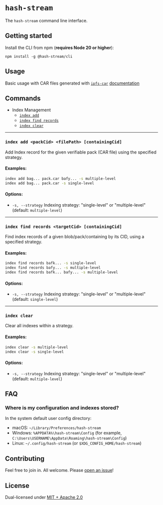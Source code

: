 # `hash-stream`

The `hash-stream` command line interface.

## Getting started

Install the CLI from npm (**requires Node 20 or higher**):

```console
npm install -g @hash-stream/cli
```

## Usage

Basic usage with CAR files generated with [`ipfs-car`](https://github.com/storacha/ipfs-car) [documentation](./USAGE.md)

## Commands

- Index Management
  - [`index add`](#index-add-packcid-filepath-containingcid)
  - [`index find records`](#index-find-records-blockcid-containingcid)
  - [`index clear`](#index-clear)

---

### `index add <packCid> <filePath> [containingCid]`

Add Index record for the given verifiable pack (CAR file) using the specified strategy.

#### Examples:

```sh
index add bag... pack.car bafy... -s multiple-level
index add bag... pack.car -s single-level
```

#### Options:

- `-s, --strategy` Indexing strategy: "single-level" or "multiple-level" (default: `multiple-level`)

---

### `index find records <targetCid> [containingCid]`

Find index records of a given blob/pack/containing by its CID, using a specified strategy.

#### Examples:

```sh
index find records bafk... -s single-level
index find records bafy... -s multiple-level
index find records bafk... bafy... -s multiple-level
```

#### Options:

- `-s, --strategy` Indexing strategy: "single-level" or "multiple-level" (default: `single-level`)

---

### `index clear`

Clear all indexes within a strategy.

#### Examples:

```sh
index clear -s multiple-level
index clear -s single-level
```

#### Options:

- `-s, --strategy` Indexing strategy: "single-level" or "multiple-level" (default: `multiple-level`)

## FAQ

### Where is my configuration and indexes stored?

In the system default user config directory:

- macOS: `~/Library/Preferences/hash-stream`
- Windows: `%APPDATA%\hash-stream\Config` (for example, `C:\Users\USERNAME\AppData\Roaming\hash-stream\Config`)
- Linux: `~/.config/hash-stream` (or `$XDG_CONFIG_HOME/hash-stream`)

## Contributing

Feel free to join in. All welcome. Please [open an issue](https://github.com/vasco-santos/hash-stream/issues)!

## License

Dual-licensed under [MIT + Apache 2.0](https://github.com/vasco-santos/hash-stream/blob/main/license.md)
